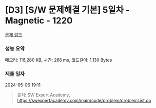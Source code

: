 # [D3] [S/W 문제해결 기본] 5일차 - Magnetic - 1220 

[문제 링크](https://swexpertacademy.com/main/code/problem/problemDetail.do?contestProbId=AV14hwZqABsCFAYD) 

### 성능 요약

메모리: 116,280 KB, 시간: 268 ms, 코드길이: 1,130 Bytes

### 제출 일자

2024-05-06 19:11



> 출처: SW Expert Academy, https://swexpertacademy.com/main/code/problem/problemList.do